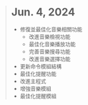 > # Jun. 4, 2024
> 
> - 修復並最佳化音樂相關功能
>   - 改進音樂檢視功能
>   - 最佳化音樂播放功能
>   - 完善音樂搜尋功能
>   - 改進音樂選擇功能
> - 更新命令模組結構
> - 最佳化提醒功能
> - 改進主程式
> - 增強音樂模組
> - 最佳化提醒模組
